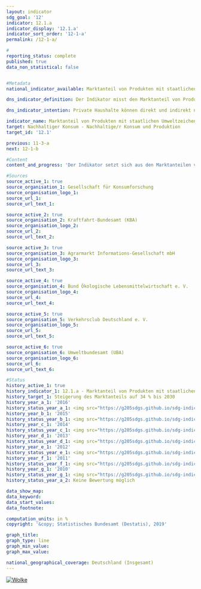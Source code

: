 ```yaml
---                   
layout: indicator                   
sdg_goal: '12'                   
indicator: 12.1.a                   
indicator_display: '12.1.a'                   
indicator_sort_order: '12-1-a'                   
permalink: /12-1-a/                   

#                   
reporting_status: complete                   
published: true                   
data_non_statistical: false                   


#Metadata                   
national_indicator_available: Marktanteil von Produkten mit staatlichen Umweltzeichen                   

dns_indicator_definition: Der Indikator misst den Marktanteil von Produkten mit freiwilligen oder verpflichtenden Umweltzeichen, deren Vergabegrundlagen von staatlichen Organen festgelegt werden.                   

dns_indicator_intention: Private Haushalte können direkt und indirekt nachhaltig konsumieren. Einerseits beeinflusst ihre Einkaufsentscheidung ihre eigene Umweltbilanz, denn energieeffiziente Fahrzeuge oder gedämmte Häuser benötigen bei der Nutzung weniger Energie und verursachen einen geringeren Ausstoß von Treibhausgasen. Andererseits können die Verbraucherinnen und Verbraucher Produkte erwerben, die auf besonders nachhaltige Weise hergestellt wurden. Ziel der Bundesregierung ist es daher, den Marktanteil von Produkten mit staatlichen Umweltzeichen bis 2030 auf 34 % zu erhöhen.                   

indicator_name: Marktanteil von Produkten mit staatlichen Umweltzeichen                   
target: Nachhaltiger Konsum - Nachhaltige/r Konsum und Produktion                   
target_id: '12.1'                   

previous: 11-3-a                   
next: 12-1-b                   

#Content                    
content_and_progress: 'Der Indikator setzt sich aus den Marktanteilen von Produkten mit einem der Umweltzeichen EU Ecolabel, EU-Bio-Siegel, Blauer Engel oder der jeweils höchsten Klasse des EU-Energieverbrauchskennzeichens zusammen. Die EU-Energieverbrauchskennzeichnung adressiert primär Energieverbrauch und Treibhausgasemissionen, während die anderen drei Produktkennzeichen auch andere Umweltbelastungen wie Pestizideinsatz und gefährliche Abwässer berücksichtigen. Der Indikator soll abbilden, ob umweltfreundliche Produktvarianten konventionelle Produktvarianten im Markt ersetzen. Betrachtet wird dabei nur eine Auswahl an Produktgruppen, unter anderem weil nur begrenzt Daten zu Umsätzen von Produkten mit Nachhaltigkeitskennzeichen verfügbar sind. Zudem würde die Einbeziehung von bestimmten Produktgruppen zu  Doppelzählungen führen, da sie mehrere Nachhaltigkeitskennzeichen zugleich tragen. Für den Indikator werden Haushaltsgeräte wie Kühlgeräte, Waschmaschinen, Fernsehgeräte und Staubsauger betrachtet. Weiterhin werden Leuchtmittel, Bio-Lebensmittel, Hygienepapier, Wasch- und Reinigungsmittel sowie Autos erfasst. Da die Märkte der einzelnen Produktgruppen unterschiedlich groß sind, werden die Marktanteile mit dem Umsatzvolumen des jeweiligen Gesamtmarktes gewichtet. Dies soll sicherstellen, dass hohe Marktanteile in kleinen Nischenmärkten den Indikator nicht verzerren. Außerdem können auf diese Weise die Ausgaben für umweltfreundliche Produkte in Beziehung zu den Gesamtausgaben der privaten Haushalte gesetzt werden. Eine Gewichtung der Marktanteile nach Umweltrelevanz der jeweiligen Produktgruppen ist nicht möglich, da die Umweltkennzeichen verschiedene Kategorien (Energieverbrauch, Treibhausgasemissionen, Materialbedarf) adressieren, die nicht gegeneinander aufgerechnet werden können. Daher lässt sich eine allumfassende Bewertung über mehrere Umweltkategorien im Sinne eines Umweltfußabdrucks der Produktgruppen nicht darstellen. Da der Indikator nur die neu in Verkehr gebrachten Güter in Relation zum Gesamtmarkt erfasst, berücksichtigt er auch keine Rebound-Effekte. Er beschreibt zudem den Marktanteil auf Basis von Umsätzen. Bedingt durch Preisunterschiede zwischen Produkten mit und ohne den entsprechenden Umweltsiegeln lässt er folglich keine Rückschlüsse auf deren Anzahl zu. Auch kann eine Änderung des Indikatorwertes auf Preisänderungen bei einer Produktgruppe zurückzuführen sein. Als Quellen für die Berechnung des Indikators werden Daten der Gesellschaft für Konsumforschung, des Kraftfahrt-Bundesamtes, der Agrarmarkt Informations-Gesellschaft mbH, des Bundes Ökologische Lebensmittelwirtschaft, des Verkehrsclubs Deutschland e. V. und des Umweltbundesamtes verwendet. Letzteres berechnet die Indikatorwerte jährlich ab dem Berichtsjahr 2012. Zwischen 2012 und 2016 stieg der Marktanteil von Produkten mit staatlichen Umweltzeichen von 3,6 auf 8,6'&nbsp%'. Das entspricht einem Umsatz von insgesamt 25,7 Milliarden Euro im Jahr 2016. Die Festlegung der Energieverbrauchsklassen für Pkw wird in regelmäßigen Abständen von der EU dem aktuellen technischen Stand angepasst. Auch gelten für entsprechende Geräte, beispielsweise Kühlschränke, Backöfen oder Wäschetrockner, gesetzliche Mindestanforderungen für Neuware. Dies kann generell zur weiteren Verbreitung von energiesparenden Produkten beitragen, kann den Indikator aber auch indirekt über die Anpassung von Vergabekriterien verzerren.'                   

#Sources
source_active_1: true                           
source_organisation_1: Gesellschaft für Konsumforschung                           
source_organisation_logo_1:                            
source_url_1:                            
source_url_text_1:                            

source_active_2: true                           
source_organisation_2: Kraftfahrt-Bundesamt (KBA)                           
source_organisation_logo_2:                            
source_url_2:                            
source_url_text_2:                            

source_active_3: true                           
source_organisation_3: Agrarmarkt Informations-Gesellschaft mbH                           
source_organisation_logo_3:                            
source_url_3:                            
source_url_text_3:                            

source_active_4: true                           
source_organisation_4: Bund Ökologische Lebensmittelwirtschaft e. V.                           
source_organisation_logo_4:                            
source_url_4:                            
source_url_text_4:                            

source_active_5: true                           
source_organisation_5: Verkehrsclub Deutschland e. V.                           
source_organisation_logo_5:                            
source_url_5:                            
source_url_text_5:                            

source_active_6: true                           
source_organisation_6: Umweltbundesamt (UBA)                           
source_organisation_logo_6:                            
source_url_6:                            
source_url_text_6:                            

#Status                   
history_active_1: true                   
history_indicator_1: 12.1.a - Marktanteil von Produkten mit staatlichen Umweltzeichen                   
history_target_1: Steigerung des Marktanteils auf 34 % bis 2030
history_year_a_1: '2016'                           
history_status_year_a_1: <img src="https://g205sdgs.github.io/sdg-indicators/public/Wettersymbole/Wolke.png" alt="Wolke" />
history_year_b_1: '2015'                           
history_status_year_b_1: <img src="https://g205sdgs.github.io/sdg-indicators/public/Wettersymbole/Leicht bewölkt.png" alt="Leicht bewölkt" />
history_year_c_1: '2014'                           
history_status_year_c_1: <img src="https://g205sdgs.github.io/sdg-indicators/public/Wettersymbole/keine Bewertung möglich.png" alt="keine Bewertung möglich" />
history_year_d_1: '2013'                           
history_status_year_d_1: <img src="https://g205sdgs.github.io/sdg-indicators/public/Wettersymbole/keine Bewertung möglich.png" alt="keine Bewertung möglich" />
history_year_e_1: '2012'                           
history_status_year_e_1: <img src="https://g205sdgs.github.io/sdg-indicators/public/Wettersymbole/keine Bewertung möglich.png" alt="keine Bewertung möglich" />
history_year_f_1: '2011'                           
history_status_year_f_1: <img src="https://g205sdgs.github.io/sdg-indicators/public/Wettersymbole/keine Bewertung möglich.png" alt="keine Bewertung möglich" />
history_year_g_1: '2010'                           
history_status_year_g_1: <img src="https://g205sdgs.github.io/sdg-indicators/public/Wettersymbole/keine Bewertung möglich.png" alt="keine Bewertung möglich" />
history_status_year_a_2: Keine Bewertung möglich

data_show_map: 
data_keyword:                    
data_start_values:                    
data_footnote:                    

computation_units: in %                   
copyright: '&copy; Statistisches Bundesamt (Destatis), 2019'                   

graph_title:                    
graph_type: line                   
graph_min_value:                    
graph_max_value:                    

national_geographical_coverage: Deutschland (Insgesamt)                   
---
```

<a href="https://nachhaltige-entwicklung-deutschland.github.io/open-sdg-site-starter/status/"><img src="https://g205sdgs.github.io/sdg-indicators/public/Wettersymbole/Wolke.png" alt="Wolke" />                           
</a>